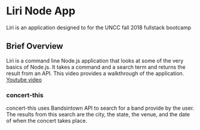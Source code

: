 # Liri Node App

Liri is an application designed to for the UNCC fall 2018 fullstack bootcamp

## Brief Overview 

Liri is a command line Node.js application that looks at some of the very basics of Node.js. It takes a command and a search term and returns the result from an API. This video provides a walkthrough of the application. [Youtube video](https://youtu.be/ytNsEVeKz74)

### concert-this
concert-this uses Bandsintown API to search for a band provide by the user.  The results from this search are the city, the state, the venue, and the date of when the concert takes place.  

